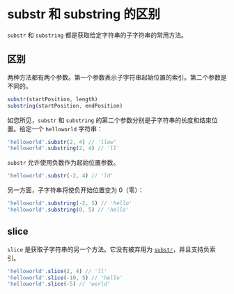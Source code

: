 # substr 和 substring 的区别

`substr` 和 `substring` 都是获取给定字符串的子字符串的常用方法。

## 区别

两种方法都有两个参数。第一个参数表示子字符串起始位置的索引。第二个参数是不同的。

```js
substr(startPosition, length)
substring(startPosition, endPosition)
```

如您所见，`substr` 和 `substring` 的第二个参数分别是子字符串的长度和结束位置。给定一个 `helloworld` 字符串：

```js
'helloworld'.substr(2, 4) // 'llow'
'helloworld'.substring(2, 4) // 'll'
```

`substr` 允许使用负数作为起始位置参数。

```js
'helloworld'.substr(-2, 4) // 'ld'
```

另一方面，子字符串将使负开始位置变为 0（零）：

```js
'helloworld'.substring(-2, 5) // 'hello'
'helloworld'.substring(0, 5) // 'hello'
```

## slice

`slice` 是获取子字符串的另一个方法。它没有被弃用为 [`substr`](https://developer.mozilla.org/en-US/docs/Web/JavaScript/Reference/Global_Objects/String/substr)，并且支持负索引。

```js
'helloworld'.slice(2, 4) // 'll'
'helloworld'.slice(-10, 5) // 'hello'
'helloworld'.slice(-5) // 'world'
```

